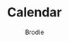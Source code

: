 ---
layout: post
title: Calendar
author: Brodie
section: calendar
categories: [calendar, brodie]
audience: ""
keywords: ""
goals: ""
actions: ""
---